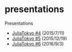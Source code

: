 # presentations
Presentations

* [JuliaTokyo \#4](JuliaTokyo04) (2015/7/11)
* [JuliaTokyo \#5](JuliaTokyo05) (2015/12/19)
* [JuliaTokyo \#6](JuliaTokyo06) (2016/9/3)

